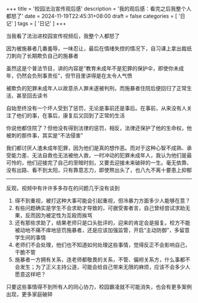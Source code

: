 +++
title = '校园法治宣传观后感'
description = '我的观后感：看完之后我整个人都怒了'
date = 2024-11-19T22:45:31+08:00
draft = false
categories = [
    '日记'
]
tags = [
    '日记'
]
+++

当我看了法治进校园宣传视频后，我整个人都怒了

因为被施暴者几番羞辱，一味忍让，最后在情绪失控的情况下，自习课上拿出裁纸刀刺向了长期欺负自己的施暴者

虽然这是个普法节目，讲的内容是“教育未成年不是犯罪的保护伞，即使你未成年，仍然会负刑事责任”，但节目里讲得是在太令人气愤

被欺负的犯罪未成年人以故意杀人罪未遂被判刑，而施暴者住院后便回归了正常生活，甚至回去读书

自始至终没有一个坏人受到了惩罚，无论是事前还是事后。在事前，从来没有人关注了他们的事，在事后，康复后又回到了正常的生活

你说他都住院了？但他没有得到法律的惩罚，相反，法律还保护了他的生命权，他被刺的那件事，其实是“不法侵害”

我们都讨厌人渣未成年犯罪，因为他们是真的想作恶。而对于这种心智不成熟、承受能力差、无法自救也无法被他人救，一时冲动的犯罪未成年人，我认为他们是最可怜的，他们迎接完了自己的至暗时刻，又要去迎接未来破碎的一生。毫无依靠、没有出路、看不到太阳，只有靠意志力，即使熬出头了，也八九不离十要患上抑郁

<hr/>

反观，视频中有许许多多存在的问题几乎没有谈到

1. 得不到重视，被打这种大事可能会引起重视，但冷暴力方面多少人能够在意？
2. 有些问题确实是学生不会求助才导致的，可据受害者言，自己曾经尝试求助无果，反而因为被定性为互殴而挨骂
3. 还有那些求助了，结果老师只是口头批评的，迎来的肯定会是报复。校方不能被动地不痛不痒地惩罚施暴者，还是应该加强监管，开启“主动防御”，多留意学生间的事情
4. 老师们不会处理，他们也不知道如何处理这些事情，觉得反正不会影响自己，干脆不管
5. 施暴者一方拥有关系，连老师都敬畏的关系，不管、偏袒关系方，什么事都不会发生；为了正义主持公道，可能会给自己带来无限的麻烦，应该不会多少人愿意这样吧？

只要这些事情得不到所有人的同心协力，校园霸凌就不可能消失，也会有更多案例出现，更多家庭破碎